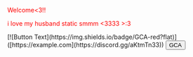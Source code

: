 
<html>



<body>
<p style="color: red;">Welcome<3!!</p>
 <p style="color: red;">i love my husband static smmm <3333 >:3 </p>
   [![Button Text](https://img.shields.io/badge/GCA-red?flat)]([https://example.com](https://discord.gg/aKtmTn33))

 <button onclick="window.location.href='https://discord.gg/aKtmTn33';">
    GCA
  </button>
</body>
</html>
